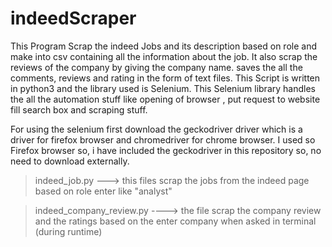 # indeedScraper
This Program Scrap the indeed Jobs and its description based on role and make into csv containing all the information about the job. It also scrap the reviews of the company by giving the company name. saves the all the comments, reviews and rating in the form of text files. This Script is written in python3 and the library used is Selenium. This Selenium library handles the all the automation stuff like opening of browser , put request to website fill search box and scraping stuff.

For using the selenium first download the geckodriver driver which is a driver for firefox browser and chromedriver for chrome browser. I used so Firefox browser so, i have included the geckodriver in this repository so, no need to download externally.

> indeed_job.py ---> this files scrap the jobs from the indeed page based on role enter like "analyst"

> indeed_company_review.py ----> the file scrap the company review and the ratings based on the enter company when asked in terminal (during runtime)

